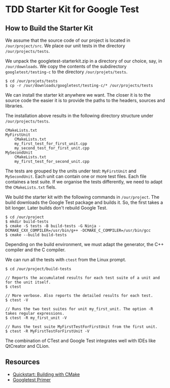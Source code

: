 # TDD Starter Kit for Google Test

## How to Build the Starter Kit

We assume that the source code of our project is located in `/our/project/src`. We place our
unit tests in the directory `/our/projects/tests`.

We unpack the googletest-starterkit.zip in a directory of our choice, say, in `/our/downloads`. 
We copy the contents of the subdirectory `googletest/testing-c` to the directory 
`/our/projets/tests`. 

    $ cd /our/projets/tests
    $ cp -r /our/downloads/googletest/testing-c/* /our/projects/tests
    
We can install the starter kit anywhere we want. The closer it is to the source code the easier
it is to provide the paths to the headers, sources and libraries.

The installation above results in the following directory structure under `/our/projects/tests`.

    CMakeLists.txt
    MyFirstUnit
        CMakeLists.txt
        my_first_test_for_first_unit.cpp
        my_second_test_for_first_unit.cpp
    MySecondUnit
        CMakeLists.txt
        my_first_test_for_second_unit.cpp

The tests are grouped by the units under test: `MyFirstUnit` and `MySecondUnit`. Each unit can
contain one or more test files. Each file containes a test suite. If we organise the tests 
differently, we need to adapt the `CMakeLists.txt` fiels.

We build the starter kit with the following commands in `/our/project`. The build downloads 
the Google Test package and builds it. So, the first takes a bit longer. Later builds don't 
rebuild Google Test.

    $ cd /our/project
    $ mkdir build-tests
    $ cmake -S tests -B build-tests -G Ninja -DCMAKE_CXX_COMPILER=/usr/bin/g++ -DCMAKE_C_COMPILER=/usr/bin/gcc
    $ cmake --build build-tests

Depending on the build environment, we must adapt the generator, the C++ compiler and 
the C compiler.

We can run all the tests with `ctest` from the Linux prompt.

    $ cd /our/project/build-tests
    
    // Reports the accumulated results for each test suite of a unit and for the unit itself.
    $ ctest

    // More verbose. Also reports the detailed results for each test.
    $ ctest -V
    
    // Runs the two test suites for unit my_first_unit. The option -R takes regular expressions.
    $ ctest -R my_first_unit -V
    
    // Runs the test suite MyFirstTestForFirstUnit from the first unit.
    $ ctest -R MyFirstTestForFirstUnit -V

The combination of CTest and Google Test integrates well with IDEs like QtCreator and CLion.

## Resources

  - [Quickstart: Building with CMake](http://google.github.io/googletest/quickstart-cmake.html)
  - [Googletest Primer](http://google.github.io/googletest/primer.html)
